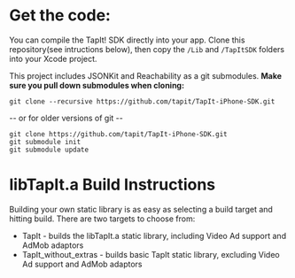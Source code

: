 Get the code:
=================
You can compile the TapIt! SDK directly into your app.  Clone this repository(see intructions below), then copy the ```/Lib``` and ```/TapItSDK``` folders into your Xcode project.

This project includes JSONKit and Reachability as a git submodules.  **Make sure you pull down submodules when cloning:**
````
git clone --recursive https://github.com/tapit/TapIt-iPhone-SDK.git
````
-- or for older versions of git --
````
git clone https://github.com/tapit/TapIt-iPhone-SDK.git
git submodule init
git submodule update
````




libTapIt.a Build Instructions
=============================
Building your own static library is as easy as selecting a build target and hitting build. There are two targets to choose from:

* TapIt - builds the libTapIt.a static library, including Video Ad support and AdMob adaptors
* TapIt_without_extras - builds basic TapIt static library, excluding Video Ad support and AdMob adaptors